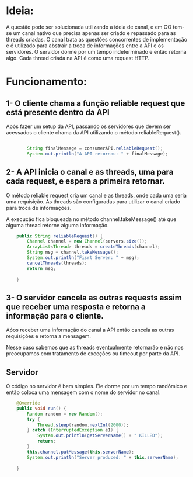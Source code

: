 # Ideia:

A questão pode ser solucionada utilizando a ideia de canal, e em GO tem-se um canal nativo que precisa apenas ser criado e repassado para as threads criadas. O canal trata as questões concorrentes de implementação e é utilizado para abstrair a troca de informações entre a API e os servidores. O servidor dorme por um tempo indeterminado e então retorna algo.
Cada thread criada na API é como uma request HTTP. 

# Funcionamento:

## 1- O cliente chama a função reliable request que está presente dentro da API
 
 Após fazer um setup da API, passando os servidores que devem ser acessados o cliente chama da API utilizando o método reliableRequest().
 
```Java

 		String finalMessage = consumerAPI.reliableRequest();
		System.out.println("A API retornou: " + finalMessage);
```

## 2- A API inicia o canal e as threads, uma para cada request, e espera a primeira retornar.

O método reliable request cria um canal e as threads, onde cada uma seria uma requisição. As threads são configuradas para utilizar o canal criado para troca de informações. 

A execução fica bloqueada no método channel.takeMessage() até que alguma thread retorne alguma informação.

```Java
	public String reliableRequest() {
		Channel channel = new Channel(servers.size());
		ArrayList<Thread> threads = createThreads(channel);
		String msg = channel.takeMessage();
		System.out.println("Fisrt Server: " + msg);
		cancelThreads(threads);
		return msg;
		
	}
```
  

## 3- O servidor cancela as outras requests assim que receber uma resposta e retorna a informação para o cliente.

Aṕos receber uma informação do canal a API então cancela as outras requisições e retorna a mensagem.

Nesse caso sabemos que as threads eventualmente retornarão e não nos preocupamos com tratamento de exceções ou timeout por parte da API. 

## Servidor

O código no servidor é bem simples. Ele dorme por um tempo randômico e então coloca uma mensagem com o nome do servidor no canal. 

```Java
	@Override
	public void run() {
		Random random = new Random();
		try {
			Thread.sleep(random.nextInt(2000));
		} catch (InterruptedException e1) {
			System.out.println(getServerName() + " KILLED");
			return;
		}
		this.channel.putMessage(this.serverName);
		System.out.println("Server produced: " + this.serverName);
		
	}
  
  ```
